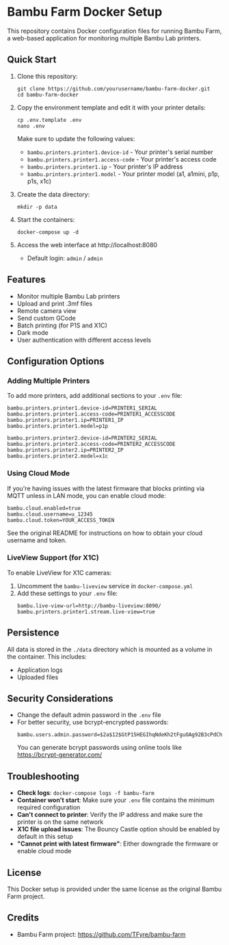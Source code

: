 # Bambu Farm Docker Setup

This repository contains Docker configuration files for running Bambu Farm, a web-based application for monitoring multiple Bambu Lab printers.

## Quick Start

1. Clone this repository:
   ```
   git clone https://github.com/yourusername/bambu-farm-docker.git
   cd bambu-farm-docker
   ```

2. Copy the environment template and edit it with your printer details:
   ```
   cp .env.template .env
   nano .env
   ```
   
   Make sure to update the following values:
   - `bambu.printers.printer1.device-id` - Your printer's serial number
   - `bambu.printers.printer1.access-code` - Your printer's access code
   - `bambu.printers.printer1.ip` - Your printer's IP address
   - `bambu.printers.printer1.model` - Your printer model (a1, a1mini, p1p, p1s, x1c)

3. Create the data directory:
   ```
   mkdir -p data
   ```

4. Start the containers:
   ```
   docker-compose up -d
   ```

5. Access the web interface at http://localhost:8080
   - Default login: `admin` / `admin`

## Features

- Monitor multiple Bambu Lab printers
- Upload and print .3mf files
- Remote camera view
- Send custom GCode
- Batch printing (for P1S and X1C)
- Dark mode
- User authentication with different access levels

## Configuration Options

### Adding Multiple Printers

To add more printers, add additional sections to your `.env` file:

```
bambu.printers.printer1.device-id=PRINTER1_SERIAL
bambu.printers.printer1.access-code=PRINTER1_ACCESSCODE
bambu.printers.printer1.ip=PRINTER1_IP
bambu.printers.printer1.model=p1p

bambu.printers.printer2.device-id=PRINTER2_SERIAL
bambu.printers.printer2.access-code=PRINTER2_ACCESSCODE
bambu.printers.printer2.ip=PRINTER2_IP
bambu.printers.printer2.model=x1c
```

### Using Cloud Mode

If you're having issues with the latest firmware that blocks printing via MQTT unless in LAN mode, you can enable cloud mode:

```
bambu.cloud.enabled=true
bambu.cloud.username=u_12345
bambu.cloud.token=YOUR_ACCESS_TOKEN
```

See the original README for instructions on how to obtain your cloud username and token.

### LiveView Support (for X1C)

To enable LiveView for X1C cameras:

1. Uncomment the `bambu-liveview` service in `docker-compose.yml`
2. Add these settings to your `.env` file:
   ```
   bambu.live-view-url=http://bambu-liveview:8090/
   bambu.printers.printer1.stream.live-view=true
   ```

## Persistence

All data is stored in the `./data` directory which is mounted as a volume in the container. This includes:
- Application logs
- Uploaded files

## Security Considerations

- Change the default admin password in the `.env` file
- For better security, use bcrypt-encrypted passwords:
  ```
  bambu.users.admin.password=$2a$12$GtP15HEGIhqNdeKh2tFguOAg92B3cPdCh91rj7hklM7aSOuTMh1DC
  ```
  You can generate bcrypt passwords using online tools like https://bcrypt-generator.com/

## Troubleshooting

- **Check logs**: `docker-compose logs -f bambu-farm`
- **Container won't start**: Make sure your `.env` file contains the minimum required configuration
- **Can't connect to printer**: Verify the IP address and make sure the printer is on the same network
- **X1C file upload issues**: The Bouncy Castle option should be enabled by default in this setup
- **"Cannot print with latest firmware"**: Either downgrade the firmware or enable cloud mode

## License

This Docker setup is provided under the same license as the original Bambu Farm project.

## Credits

- Bambu Farm project: https://github.com/TFyre/bambu-farm

